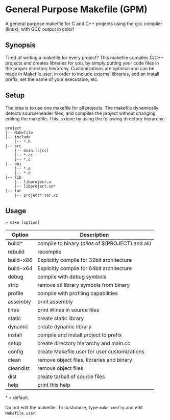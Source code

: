 # General Purpose Makefile (GPM)

A general purpose makefile for C and C++ projects using the gcc compiler (linux), with GCC output in color!

## Synopsis
Tired of writing a makefile for every project? This makefile compiles C/C++ projects and creates libraries for you, by simply putting your code files in the proper directory hierarchy. Customizations are optional and can be made in Makefile.user, in order to include external libraries, add an install prefix, set the name of your executable, etc.

## Setup
The idea is to use one makefile for all projects. The makefile dynamically detects source/header files, and compiles the project without changing editing the makefile. This is done by using the following directory hierarchy:

    project
    |-- Makefile
    |-- include
        |-- *.h
    |-- src
        |-- main.[c|cc]
        |-- *.cc
        |-- *.c
    |-- obj
        |-- *.o
        |-- *.d
    |-- lib
        |-- libproject.a
        |-- libproject.so*
    |-- tar
        |-- project*.tar.xz


## Usage
    > make [option]

| Option | Description |
| --- |--- |
| build\*   | compile to binary (*alias* of $(PROJECT) and all)|
| rebuild   | recompile                                     |
| build-x86 | Explicitly compile for 32bit architecture     |
| build-x64 | Explicitly compile for 64bit architecture     |
| debug     | compile with debug symbols                    |
| strip     | remove stl library symbols from binary        |
| profile   | compile with profiling capabilities           |
| assembly  | print assembly                                |
| lines     | print #lines in source files                  |
| static    | create static library                         |
| dynamic   | create dynamic library                        |
| install   | compile and install project to prefix         |
| setup     | create directory hierarchy and main.cc        |
| config    | create Makefile.user for user customizations  |
| clean     | remove object files, libraries and binary     |
| cleandist | remove object files                           |
| dist      | create tarball of source files                |
| help      | print this help                               |

\* = default.

Do not edit the makefile. To customize, type `make config` and edit `Makefile.user`.

